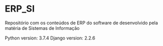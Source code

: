 # ERP_SI
Repositório com os conteúdos de ERP do software de desenvolvido pela matéria de Sistemas de Informação 

Python version: 3.7.4
Django version: 2.2.6

